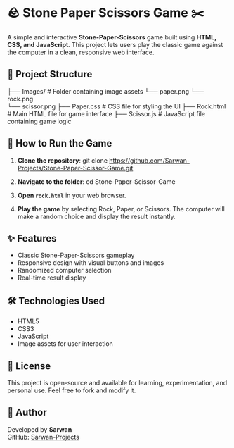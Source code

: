 # 🪨 Stone Paper Scissors Game ✂️

A simple and interactive **Stone-Paper-Scissors** game built using **HTML, CSS, and JavaScript**. This project lets users play the classic game against the computer in a clean, responsive web interface.

## 📁 Project Structure

├── Images/ # Folder containing image assets 
 └── paper.png
 └── rock.png  
 └── scissor.png
├── Paper.css # CSS file for styling the UI 
├── Rock.html # Main HTML file for game interface 
├── Scissor.js # JavaScript file containing game logic 


## 🚀 How to Run the Game

1. **Clone the repository**:
   git clone https://github.com/Sarwan-Projects/Stone-Paper-Scissor-Game.git

2. **Navigate to the folder**:
   cd Stone-Paper-Scissor-Game

3. **Open `rock.html`** in your web browser.

4. **Play the game** by selecting Rock, Paper, or Scissors. The computer will make a random choice and display the result instantly.

## ✨ Features

- Classic Stone-Paper-Scissors gameplay
- Responsive design with visual buttons and images
- Randomized computer selection
- Real-time result display

## 🛠️ Technologies Used

- HTML5  
- CSS3  
- JavaScript  
- Image assets for user interaction

## 📃 License

This project is open-source and available for learning, experimentation, and personal use. Feel free to fork and modify it.

## 🙌 Author

Developed by **Sarwan**  
GitHub: [Sarwan-Projects](https://github.com/Sarwan-Projects)
